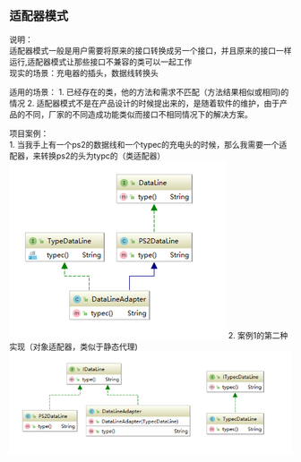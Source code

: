 ## 适配器模式
说明：<br/> 适配器模式一般是用户需要将原来的接口转换成另一个接口，并且原来的接口一样运行,适配器模式让那些接口不兼容的类可以一起工作
<br/>现实的场景：充电器的插头，数据线转换头

适用的场景：
    1. 已经存在的类，他的方法和需求不匹配（方法结果相似或相同)的情况
    2. 适配器模式不是在产品设计的时候提出来的，是随着软件的维护，由于产品的不同，厂家的不同造成功能类似而接口不相同情况下的解决方案。
    
项目案例：<br/>
    1. 当我手上有一个ps2的数据线和一个typec的充电头的时候，那么我需要一个适配器，来转换ps2的头为typc的（类适配器）
    ![类适配器](uml/QQ截图20190317152428.png)
    2. 案例1的第二种实现（对象适配器，类似于静态代理)
    ![对象适配器](uml/QQ截图20190317154402.png)
    